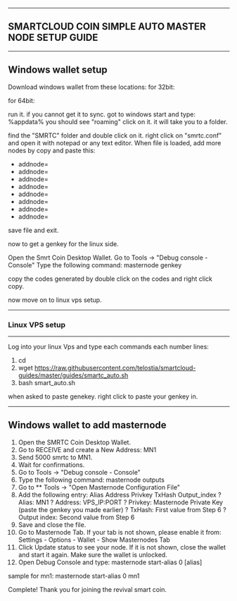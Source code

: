 ----------------------------------------------------
SMARTCLOUD COIN SIMPLE AUTO MASTER NODE SETUP GUIDE 
----------------------------------------------------

-----------------------------
Windows wallet setup
-----------------------------

Download windows wallet from these locations:
for 32bit: 

for 64bit: 


run it. if you cannot get it to sync. got to windows start and type:
%appdata% 
you should see "roaming" click on it. it will take you to a folder.

find the "SMRTC" folder and double click on it.
right click on "smrtc.conf" and open it with notepad or any text editor.
When file is loaded, add more nodes by copy and paste this:

* addnode=
* addnode=
* addnode=
* addnode=
* addnode=
* addnode=
* addnode=
* addnode=

save file and exit.

now to get a genkey for the linux side.

Open the Smrt Coin Desktop Wallet. 
Go to Tools -> "Debug console - Console" 
Type the following command: masternode genkey

copy the codes generated by double click on the codes and right click copy.

now move on to linux vps setup.

-----------------------
### Linux VPS setup
----------------------
Log into your linux Vps and type each commands each number lines:

1. cd
2. wget https://raw.githubusercontent.com/telostia/smartcloud-guides/master/guides/smartc_auto.sh
3. bash smart_auto.sh 

when asked to paste genekey. right click to paste your genkey in.



---------------------------------
Windows wallet to add masternode 
---------------------------------

1.   Open the SMRTC Coin Desktop Wallet. 
2.   Go to RECEIVE and create a New Address: MN1 
3.   Send 5000 smrtc to MN1. 
4.   Wait for confirmations. 
5.   Go to Tools -> "Debug console - Console" 
6.   Type the following command: masternode outputs 
7.   Go to ** Tools -> "Open Masternode Configuration File" 
8.   Add the following entry: 
Alias Address Privkey TxHash Output_index 
?  Alias: MN1 
?  Address: VPS_IP:PORT 
?  Privkey: Masternode Private Key (paste the genkey you made earlier)
?  TxHash: First value from Step 6 
?  Output index: Second value from Step 6 
9.   Save and close the file. 
10.   Go to Masternode Tab. If your tab is not shown, please enable it 
from: Settings - Options - Wallet - Show Masternodes Tab 
11.   Click Update status to see your node. If it is not shown, close the wallet and 
start it again. Make sure the wallet is unlocked. 
12.   Open Debug Console and type: 
masternode start-alias 0 [alias] 

sample for mn1:
masternode start-alias 0 mn1

Complete! Thank you for joining the revival smart coin.

 